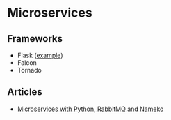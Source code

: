 Microservices
=============

Frameworks
----------
- Flask ([example](http://eax.me/python-flask/))
- Falcon
- Tornado

Articles
--------
- [Microservices with Python, RabbitMQ and Nameko](http://brunorocha.org/python/microservices-with-python-rabbitmq-and-nameko.html)